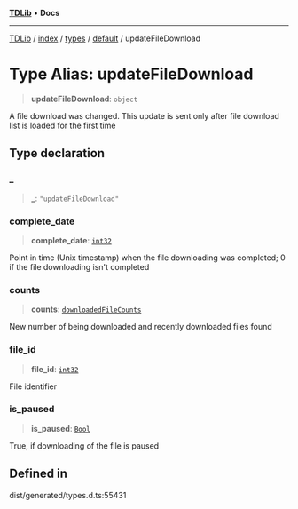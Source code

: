 [**TDLib**](../../../../../../README.md) • **Docs**

***

[TDLib](../../../../../../modules.md) / [index](../../../../../README.md) / [types](../../../README.md) / [default](../README.md) / updateFileDownload

# Type Alias: updateFileDownload

> **updateFileDownload**: `object`

A file download was changed. This update is sent only after file download list is loaded for the first time

## Type declaration

### \_

> **\_**: `"updateFileDownload"`

### complete\_date

> **complete\_date**: [`int32`](int32-1.md)

Point in time (Unix timestamp) when the file downloading was completed; 0 if the file downloading isn't completed

### counts

> **counts**: [`downloadedFileCounts`](downloadedFileCounts-1.md)

New number of being downloaded and recently downloaded files found

### file\_id

> **file\_id**: [`int32`](int32-1.md)

File identifier

### is\_paused

> **is\_paused**: [`Bool`](Bool.md)

True, if downloading of the file is paused

## Defined in

dist/generated/types.d.ts:55431
